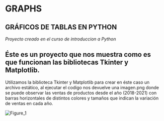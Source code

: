 # **GRAPHS**
## GRÁFICOS DE TABLAS EN PYTHON

_Proyecto creado en el curso de introduccion a Python_

## **Éste es un proyecto que nos muestra como es que funcionan las bibliotecas Tkinter y Matplotlib.**

Utilizamos la biblioteca Tkinter y Matplotlib para crear en éste caso un archivo estático, al ejecutar el codigo nos devuelve una imagen.png donde se puede observar las ventas de productos desde el año (2018-2021) con barras horizontales de distintos colores y tamaños que indican la variación de ventas en cada año.

![Figure_1](https://user-images.githubusercontent.com/118028611/201489043-23af426e-121e-4a63-bb18-de749f2e8672.png)
